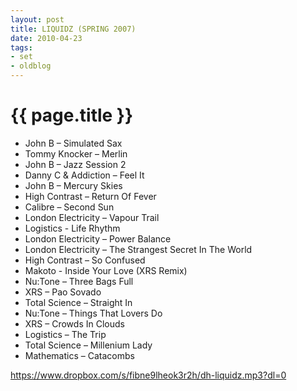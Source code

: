 ```yaml
---
layout: post
title: LIQUIDZ (SPRING 2007)
date: 2010-04-23
tags:
- set
- oldblog
---
```


<h1>{{ page.title }}</h1>

* John B – Simulated Sax
* Tommy Knocker – Merlin
* John B – Jazz Session 2
* Danny C & Addiction – Feel It
* John B – Mercury Skies
* High Contrast – Return Of Fever
* Calibre – Second Sun
* London Electricity – Vapour Trail
* Logistics - Life Rhythm
* London Electricity – Power Balance
* London Electricity – The Strangest Secret In The World
* High Contrast – So Confused
* Makoto - Inside Your Love (XRS Remix)
* Nu:Tone – Three Bags Full
* XRS – Pao Sovado
* Total Science – Straight In
* Nu:Tone – Things That Lovers Do
* XRS – Crowds In Clouds
* Logistics – The Trip
* Total Science – Millenium Lady
* Mathematics – Catacombs

https://www.dropbox.com/s/fibne9lheok3r2h/dh-liquidz.mp3?dl=0
